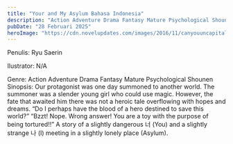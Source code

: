 ```yaml
---
title: "Your and My Asylum Bahasa Indonesia"
description: "Action Adventure Drama Fantasy Mature Psychological Shounen"
pubDate: "28 Februari 2025"
heroImage: "https://cdn.novelupdates.com/images/2016/11/canyouuncapitalizeAndtoomodthanks.jpg"
---
```


Penulis: Ryu Saerin

Ilustrator: N/A

Genre: Action Adventure Drama Fantasy Mature Psychological Shounen
Sinopsis: Our protagonist was one day summoned to another world.
The summoner was a slender young girl who could use magic.
However, the fate that awaited him there was not a heroic tale overflowing with hopes and dreams.
“Do I perhaps have the blood of a hero destined to save this world?”
“Bzzt! Nope. Wrong answer! You are a toy with the purpose of being tortured!!”
A story of a slightly dangerous 너 (You)
and a slightly strange 나 (I)
meeting in a slightly lonely place (Asylum).
